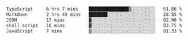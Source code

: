 <!--START_SECTION:waka-->

```txt
TypeScript     6 hrs 7 mins    ███████████████▒░░░░░░░░░   61.86 %
Markdown       2 hrs 49 mins   ███████░░░░░░░░░░░░░░░░░░   28.55 %
JSON           17 mins         ▓░░░░░░░░░░░░░░░░░░░░░░░░   02.96 %
shell script   16 mins         ▓░░░░░░░░░░░░░░░░░░░░░░░░   02.75 %
JavaScript     7 mins          ▒░░░░░░░░░░░░░░░░░░░░░░░░   01.33 %
```

<!--END_SECTION:waka-->

